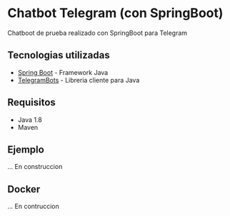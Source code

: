 # Chatbot Telegram (con SpringBoot)

Chatboot de prueba realizado con SpringBoot para Telegram

## Tecnologias utilizadas

 * [Spring Boot](https://spring.io/projects/spring-boot) - Framework Java
 * [TelegramBots](https://github.com/rubenlagus/TelegramBots) - Libreria cliente para Java

 ## Requisitos

- Java 1.8
- Maven

## Ejemplo

... En construccion

## Docker
... En contruccion
